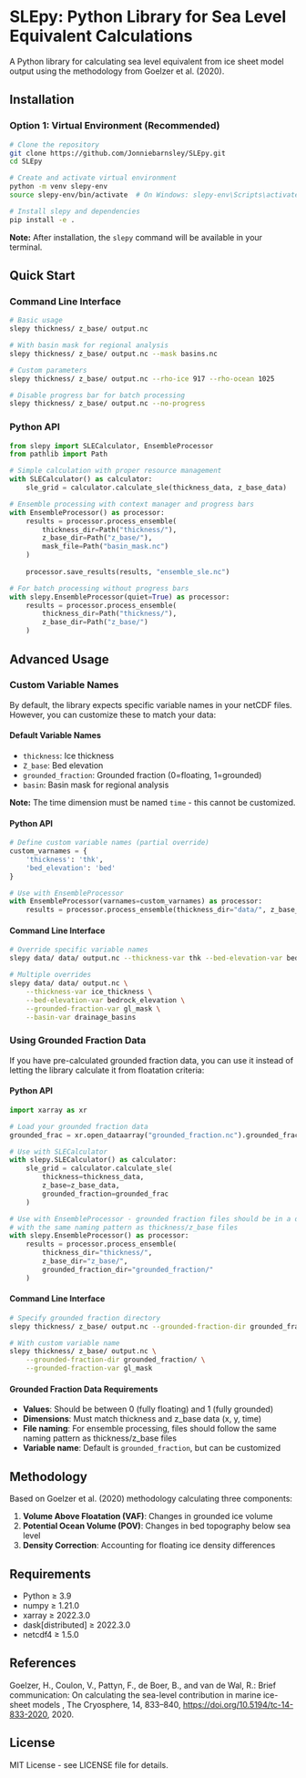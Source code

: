 # SLEpy: Python Library for Sea Level Equivalent Calculations

A Python library for calculating sea level equivalent from ice sheet model output using the methodology from Goelzer et al. (2020).

## Installation

### Option 1: Virtual Environment (Recommended)

```bash
# Clone the repository
git clone https://github.com/Jonniebarnsley/SLEpy.git
cd SLEpy

# Create and activate virtual environment
python -m venv slepy-env
source slepy-env/bin/activate  # On Windows: slepy-env\Scripts\activate

# Install slepy and dependencies
pip install -e .
```

**Note:** After installation, the `slepy` command will be available in your terminal.

## Quick Start

### Command Line Interface

```bash
# Basic usage
slepy thickness/ z_base/ output.nc

# With basin mask for regional analysis
slepy thickness/ z_base/ output.nc --mask basins.nc

# Custom parameters
slepy thickness/ z_base/ output.nc --rho-ice 917 --rho-ocean 1025

# Disable progress bar for batch processing
slepy thickness/ z_base/ output.nc --no-progress
```

### Python API

```python
from slepy import SLECalculator, EnsembleProcessor
from pathlib import Path

# Simple calculation with proper resource management
with SLECalculator() as calculator:
    sle_grid = calculator.calculate_sle(thickness_data, z_base_data)

# Ensemble processing with context manager and progress bars
with EnsembleProcessor() as processor:
    results = processor.process_ensemble(
        thickness_dir=Path("thickness/"),
        z_base_dir=Path("z_base/"),
        mask_file=Path("basin_mask.nc")
    )
    
    processor.save_results(results, "ensemble_sle.nc")

# For batch processing without progress bars
with slepy.EnsembleProcessor(quiet=True) as processor:
    results = processor.process_ensemble(
        thickness_dir=Path("thickness/"),
        z_base_dir=Path("z_base/")
    )
```

## Advanced Usage

### Custom Variable Names

By default, the library expects specific variable names in your netCDF files. However, you can customize these to match your data:

#### Default Variable Names
- `thickness`: Ice thickness
- `Z_base`: Bed elevation 
- `grounded_fraction`: Grounded fraction (0=floating, 1=grounded)
- `basin`: Basin mask for regional analysis

**Note:** The time dimension must be named `time` - this cannot be customized.

#### Python API

```python
# Define custom variable names (partial override)
custom_varnames = {
    'thickness': 'thk',
    'bed_elevation': 'bed'
}

# Use with EnsembleProcessor
with EnsembleProcessor(varnames=custom_varnames) as processor:
    results = processor.process_ensemble(thickness_dir="data/", z_base_dir="data/")
```

#### Command Line Interface

```bash
# Override specific variable names
slepy data/ data/ output.nc --thickness-var thk --bed-elevation-var bed

# Multiple overrides
slepy data/ data/ output.nc \
    --thickness-var ice_thickness \
    --bed-elevation-var bedrock_elevation \
    --grounded-fraction-var gl_mask \
    --basin-var drainage_basins
```

### Using Grounded Fraction Data

If you have pre-calculated grounded fraction data, you can use it instead of letting the library calculate it from floatation criteria:

#### Python API

```python
import xarray as xr

# Load your grounded fraction data
grounded_frac = xr.open_dataarray("grounded_fraction.nc").grounded_fraction

# Use with SLECalculator
with slepy.SLECalculator() as calculator:
    sle_grid = calculator.calculate_sle(
        thickness=thickness_data, 
        z_base=z_base_data,
        grounded_fraction=grounded_frac
    )

# Use with EnsembleProcessor - grounded fraction files should be in a directory
# with the same naming pattern as thickness/z_base files
with slepy.EnsembleProcessor() as processor:
    results = processor.process_ensemble(
        thickness_dir="thickness/",
        z_base_dir="z_base/", 
        grounded_fraction_dir="grounded_fraction/"
    )
```

#### Command Line Interface

```bash
# Specify grounded fraction directory
slepy thickness/ z_base/ output.nc --grounded-fraction-dir grounded_fraction/

# With custom variable name
slepy thickness/ z_base/ output.nc \
    --grounded-fraction-dir grounded_fraction/ \
    --grounded-fraction-var gl_mask
```

#### Grounded Fraction Data Requirements

- **Values**: Should be between 0 (fully floating) and 1 (fully grounded)
- **Dimensions**: Must match thickness and z_base data (x, y, time)
- **File naming**: For ensemble processing, files should follow the same naming pattern as thickness/z_base files
- **Variable name**: Default is `grounded_fraction`, but can be customized

## Methodology

Based on Goelzer et al. (2020) methodology calculating three components:

1. **Volume Above Floatation (VAF)**: Changes in grounded ice volume
2. **Potential Ocean Volume (POV)**: Changes in bed topography below sea level
3. **Density Correction**: Accounting for floating ice density differences

## Requirements

- Python ≥ 3.9
- numpy ≥ 1.21.0
- xarray ≥ 2022.3.0  
- dask[distributed] ≥ 2022.3.0
- netcdf4 ≥ 1.5.0

## References

Goelzer, H., Coulon, V., Pattyn, F., de Boer, B., and van de Wal, R.: Brief communication: On calculating the sea-level contribution in marine ice-sheet models , The Cryosphere, 14, 833–840, https://doi.org/10.5194/tc-14-833-2020, 2020.

## License

MIT License - see LICENSE file for details.